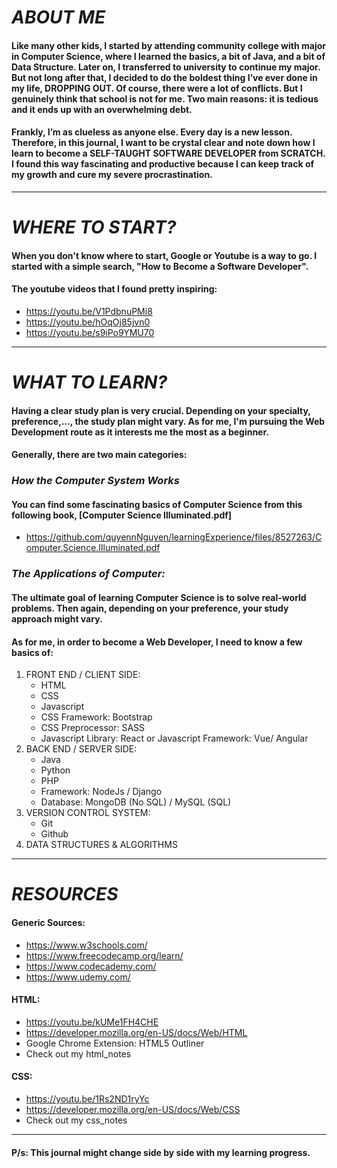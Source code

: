 # *ABOUT ME*

#### Like many other kids, I started by attending community college with major in Computer Science, where I learned the basics, a bit of Java, and a bit of Data Structure. Later on, I transferred to university to continue my major. But not long after that, I decided to do the boldest thing I’ve ever done in my life, DROPPING OUT. Of course, there were a lot of conflicts. But I genuinely think that school is not for me. Two main reasons: it is tedious and it ends up with an overwhelming debt.
#### Frankly, I’m as clueless as anyone else. Every day is a new lesson. Therefore, in this journal, I want to be crystal clear and note down how I learn to become a SELF-TAUGHT SOFTWARE DEVELOPER from SCRATCH. I found this way fascinating and productive because I can keep track of my growth and cure my severe procrastination.

***

# *WHERE TO START?*

#### When you don't know where to start, Google or Youtube is a way to go. I started with a simple search, "How to Become a Software Developer".
#### The youtube videos that I found pretty inspiring:
* https://youtu.be/V1PdbnuPMi8
* https://youtu.be/hOqOj85jvn0
* https://youtu.be/s9iPo9YMU70

***

# *WHAT TO LEARN?*

#### Having a clear study plan is very crucial. Depending on your specialty, preference,..., the study plan might vary. As for me, I'm pursuing the Web Development route as it interests me the most as a beginner.
#### Generally, there are two main categories:

### _How the Computer System Works_
#### You can find some fascinating basics of Computer Science from this following book, [Computer Science Illuminated.pdf]
* https://github.com/quyennNguyen/learningExperience/files/8527263/Computer.Science.Illuminated.pdf

### _The Applications of Computer:_
#### The ultimate goal of learning Computer Science is to solve real-world problems. Then again, depending on your preference, your study approach might vary.
#### As for me, in order to become a Web Developer, I need to know a few basics of:
1. FRONT END / CLIENT SIDE:
   * HTML
   * CSS
   * Javascript
   * CSS Framework: Bootstrap
   * CSS Preprocessor: SASS
   * Javascript Library: React or Javascript Framework: Vue/ Angular
2. BACK END / SERVER SIDE:
   * Java
   * Python
   * PHP
   * Framework: NodeJs / Django
   * Database: MongoDB (No SQL) / MySQL (SQL)
3. VERSION CONTROL SYSTEM:
   * Git
   * Github
5. DATA STRUCTURES & ALGORITHMS

***

# *RESOURCES*

#### Generic Sources:
* https://www.w3schools.com/
* https://www.freecodecamp.org/learn/
* https://www.codecademy.com/
* https://www.udemy.com/
#### HTML:
* https://youtu.be/kUMe1FH4CHE
* https://developer.mozilla.org/en-US/docs/Web/HTML
* Google Chrome Extension: HTML5 Outliner
* Check out my html_notes
#### CSS:
* https://youtu.be/1Rs2ND1ryYc
* https://developer.mozilla.org/en-US/docs/Web/CSS
* Check out my css_notes

***

#### P/s: This journal might change side by side with my learning progress.
